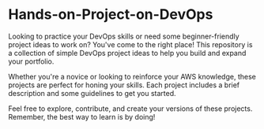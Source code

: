 # Hands-on-Project-on-DevOps

Looking to practice your DevOps skills or need some beginner-friendly project ideas to work on? You've come to the right place! This repository is a collection of simple DevOps project ideas to help you build and expand your portfolio.

Whether you're a novice or looking to reinforce your AWS knowledge, these projects are perfect for honing your skills. Each project includes a brief description and some guidelines to get you started.

Feel free to explore, contribute, and create your versions of these projects. Remember, the best way to learn is by doing!





